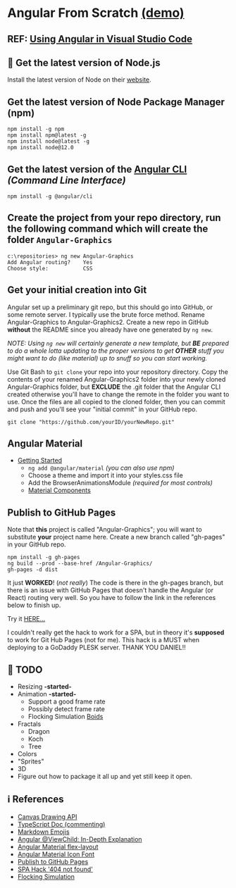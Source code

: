 # Angular From Scratch [(demo)](http://zrhoz.com)

## REF: [Using Angular in Visual Studio Code](https://code.visualstudio.com/docs/nodejs/angular-tutorial)

## :open_file_folder: Get the latest version of Node.js

Install the latest version of Node on their [website](https://nodejs.org/en/download/).

## Get the latest version of Node Package Manager (npm)

    npm install -g npm
    npm install npm@latest -g
    npm install node@latest -g
    npm install node@12.0

## Get the latest version of the [**Angular CLI**](https://cli.angular.io/) *(Command Line Interface)*

    npm install -g @angular/cli

## Create the project from your repo directory, run the following command which will create the folder `Angular-Graphics`

    c:\repositories> ng new Angular-Graphics
    Add Angular routing?    Yes
    Choose style:           CSS

## Get your initial creation into Git

Angular set up a preliminary git repo, but this should go into GitHub, or some remote server.  I typically use the brute force method. Rename Angular-Graphics to Angular-Graphics2.  Create a new repo in GitHub **without** the README since you already have one generated by `ng new`.

*NOTE: Using `ng new` will certainly generate a new template, but **BE** prepared to do a whole lotta updating to the proper versions to get **OTHER** stuff you might want to do (like material) up to snuff so you can start working.*

Use Git Bash to `git clone` your repo into your repository directory. Copy the contents of your renamed Angular-Graphics2 folder into your newly cloned Angular-Graphics folder, but **EXCLUDE** the .git folder that the Angular CLI created otherwise you'll have to change the remote in the folder you want to use.  Once the files are all copied to the cloned folder, then you can commit and push and you'll see your "initial commit" in your GitHub repo.

    git clone "https://github.com/yourID/yourNewRepo.git"

## Angular Material

* [Getting Started](https://material.angular.io/guide/getting-started)
  * `ng add @angular/material` *(you can also use npm)*
  * Choose a theme and import it into your styles.css file
  * Add the BrowserAnimationsModule *(required for most controls)*
  * [Material Components](https://material.angular.io/components)

## Publish to GitHub Pages

Note that **this** project is called "Angular-Graphics"; you will want to substitute **your** project name here.
Create a new branch called "gh-pages" in your GitHub repo.

    npm install -g gh-pages
    ng build --prod --base-href /Angular-Graphics/
    gh-pages -d dist

It just **WORKED**! (*not really*)  The code is there in the gh-pages branch, but there is an issue with GitHub Pages
that doesn't handle the Angular (or React) routing very well.  So you have to follow the link in the references below
to finish up.

Try it [HERE...](https://spilledmilkcom.github.io/Angular-Graphics/)

I couldn't really get the hack to work for a SPA, but in theory it's **supposed** to work for Git Hub Pages (not for me).
This hack is a MUST when deploying to a GoDaddy PLESK server.  THANK YOU DANIEL!!

## :1234: TODO

* Resizing **-started-**
* Animation **-started-**
  * Support a good frame rate
  * Possibly detect frame rate
  * Flocking Simulation [Boids](http://www.red3d.com/cwr/boids/)
* Fractals
  * Dragon
  * Koch
  * Tree
* Colors
* "Sprites"
* 3D
* Figure out how to package it all up and yet still keep it open.

## :information_source: References

* [Canvas Drawing API](https://developer.mozilla.org/en-US/docs/Web/API/Canvas_API)
* [TypeScript Doc (commenting)](https://github.com/Microsoft/tsdoc)
* [Markdown Emojis](https://www.webfx.com/tools/emoji-cheat-sheet)
* [Angular @ViewChild: In-Depth Explanation](https://blog.angular-university.io/angular-viewchild/)
* [Angular Material flex-layout](https://github.com/angular/flex-layout/wiki/Declarative-API-Overview)
* [Angular Material Icon Font](https://material.io/resources/icons/?style=baseline)
* [Publish to GitHub Pages](https://www.telerik.com/blogs/quick-angular-2-hosting-angular-cli-github-pages)
* [SPA Hack '404 not found'](http://www.backalleycoder.com/2016/05/13/sghpa-the-single-page-app-hack-for-github-pages/)
* [Flocking Simulation](https://www.youtube.com/watch?v=mhjuuHl6qHM)
